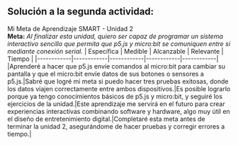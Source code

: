 ## Solución a la segunda actividad:  
Mi Meta de Aprendizaje SMART - Unidad 2  
**Meta:** _Al finalizar esta unidad, quiero ser capaz de programar un sistema interactivo sencillo que permita que p5.js y micro:bit se comuniquen entre 
sí mediante conexión serial._
| Específica | Medible | Alcanzable | Relevante | Tiempo |
|------------|------------|------------|------------|------------|
|Aprenderé a hacer que p5.js envíe comandos al micro:bit para cambiar su pantalla y que el micro:bit envíe datos de sus botones o sensores a p5.js.|Sabré que logré mi meta si puedo hacer tres pruebas exitosas, donde los datos viajen correctamente entre ambos dispositivos.|Es posible lograrlo porque ya tengo conocimientos básicos de p5.js y micro:bit, y seguiré los ejercicios de la unidad.|Este aprendizaje me servirá en el futuro para crear experiencias interactivas combinando software y hardware, algo muy útil en el diseño de entretenimiento digital.|Completaré esta meta antes de terminar la unidad 2, asegurándome de hacer pruebas y corregir errores a tiempo.|
